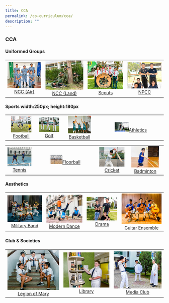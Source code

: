 ```yaml
---
title: CCA
permalink: /co-curriculum/cca/
description: ""
---
```

### **CCA**

####  **Uniformed Groups**

|  |  |  |  |
|:---:|:---:|:---:|:---:|
|<a href="https://staging.dgqb0jbouderh.amplifyapp.com/cca/Uniformed-Groups/ncc-air/"><img style="width:100%" src="/images/2022_Migration/NCCAir.jpg"></a>[NCC (Air)](https://staging.dgqb0jbouderh.amplifyapp.com/cca/Uniformed-Groups/ncc-air/) | <a href="/cca/Uniformed-Groups/ncc-land/"><img style="width:100%" src="/images/2022_Migration/NCCLand_Thm.jpg"></a>[NCC (Land)](https://staging.dgqb0jbouderh.amplifyapp.com/cca/Uniformed-Groups/ncc-land/) | <a href="/cca/Uniformed-Groups/scouts/"><img style="width:100%" src="/images/2022_Migration/Scouts.jpg"></a>[Scouts](https://staging.dgqb0jbouderh.amplifyapp.com/cca/Uniformed-Groups/scouts/) | <a href="/cca/Uniformed-Groups/npcc/"><img style="width:100%" src="/images/2022_Migration/NPCC.jpg"></a>[NPCC](https://staging.dgqb0jbouderh.amplifyapp.com/cca/Uniformed-Groups/npcc/)

####  **Sports** width:250px; height:180px

|  |  |  |  |
|:---:|:---:|:---:|:---:|
| <a href="/cca/Sports/football/"><img style="width:75%" src="/images/2022_Migration/football.jpg"></a>[Football](https://staging.dgqb0jbouderh.amplifyapp.com/cca/Sports/football/) | <a href="/cca/Sports/golf/"><img style="width:100%" src="/images/2022_Migration/Golf.jpg"></a>[Golf](https://staging.dgqb0jbouderh.amplifyapp.com/cca/Sports/golf/) | <a href="/cca/Sports/basketball/"><img style="width:70%" src="/images/2022_Migration/Basketball.jpg"></a>[Basketball](https://staging.dgqb0jbouderh.amplifyapp.com/cca/Sports/basketball/) | <a href="/cca/Sports/athletics/"><img style="width:23%" src="/images/2022_Migration/Athletics.jpg"></a>[Athletics](https://staging.dgqb0jbouderh.amplifyapp.com/cca/Sports/athletics/) |

|  |  |  |  |
|:---:|:---:|:---:|:---:|
| <a href="/cca/Sports/tennis/"><img style="width:100%" src="/images/2022_Migration/tennis.jpg"></a>[Tennis](https://staging.dgqb0jbouderh.amplifyapp.com/cca/Sports/tennis/) | <a href="/cca/Sports/Floorball/"><img style="width:20%" src="/images/CCA_Update_Dec2022/Floorball.jpeg"></a>[Floorball](https://staging.dgqb0jbouderh.amplifyapp.com/cca/Sports/Floorball/) | <a href="/cca/Sports/cricket/"><img style="width:100%" src="/images/2022_Migration/cricket.jpg"></a>[Cricket](https://staging.dgqb0jbouderh.amplifyapp.com/cca/Sports/cricket/) | <a href="/cca/Sports/badminton/"><img style="width:85%" src="/images/2022_Migration/Badminton.jpg"></a>[Badminton](https://staging.dgqb0jbouderh.amplifyapp.com/cca/Sports/badminton/) |

####  **Aesthetics**

|  |  |  |  |
|:---:|:---:|:---:|:---:|
|<a href="/cca/Aesthetics/military-band/"><img style="width:100%" src="/images/2022_Migration/Military%20Band.jpg"></a>[Military Band](https://staging.dgqb0jbouderh.amplifyapp.com/cca/Aesthetics/military-band/) | <a href="/cca/Aesthetics/modern-dance/"><img style="width:100%" src="/images/2022_Migration/dance.jpg"></a>[Modern Dance](https://staging.dgqb0jbouderh.amplifyapp.com/cca/Aesthetics/modern-dance/) | <a href="/cca/Aesthetics/drama/"><img style="width:100%" src="/images/2022_Migration/drama.jpg"></a>[Drama](https://staging.dgqb0jbouderh.amplifyapp.com/cca/Aesthetics/drama/) | <a href="/cca/Aesthetics/guitar-ensemble/"><img style="width:100%" src="/images/2022_Migration/Guitar%20Ensemble.jpg"></a>[Guitar Ensemble](https://staging.dgqb0jbouderh.amplifyapp.com/cca/Aesthetics/guitar-ensemble/) |

####  **Club & Societies**

|  |  |  |
|:---:|:---:|:---:|
|<a href="/cca/Clubs-and-Societies/legion-of-mary/"><img style="width:100%" src="/images/2022_Migration/legion%20of%20mary.jpg"></a>[Legion of Mary](https://staging.dgqb0jbouderh.amplifyapp.com/cca/Clubs-and-Societies/legion-of-mary/) | <a href="/cca/Clubs-and-Societies/library/"><img style="width:100%" src="/images/2022_Migration/Library.jpg"></a>[Library](https://staging.dgqb0jbouderh.amplifyapp.com/cca/Clubs-and-Societies/library/) | <a href="/cca/Clubs-and-Societies/media-club/"><img style="width:100%" src="/images/2022_Migration/media%20and%20design.jpg">Media Club</a> |